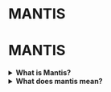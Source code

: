 # MANTIS



# MANTIS


<details>
    <summary><strong>What is Mantis?</strong></summary> 

<pre>Mantis is a monitoring tool built to monitor files, tasks, and requests sent from your system!

With this tool, you can understand how an exe file behaves with your files, what tasks it creates or closes, what requests it sends to where with what data!

this tool is released as open source and you can use it for free!</pre> 
    
</details>

<details>
  <summary><strong>What does mantis mean?</strong></summary>
  <p>Monitoring All Network, Tasks, and Integrated Systems</p>
</details>
